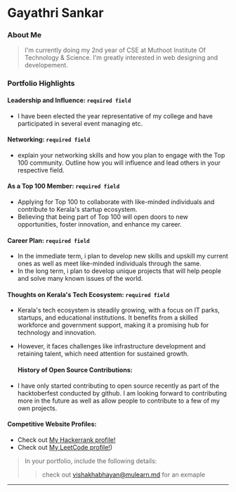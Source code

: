 # Gayathri Sankar 

### About Me

> I'm currently doing my 2nd year of CSE at Muthoot Institute Of Technology & Science. I'm greatly interested in web designing and developement.


### Portfolio Highlights

#### Leadership and Influence: `required field` 

- I have been elected the year representative of my college and have participated in several event managing etc.

#### Networking: `required field` 

- explain your networking skills and how you plan to engage with the Top 100 community. Outline how you will influence and lead others in your respective field.

#### As a Top 100 Member: `required field` 

- Applying for Top 100 to collaborate with like-minded individuals and contribute to Kerala's startup ecosystem.
- Believing that being part of Top 100 will open doors to new opportunities, foster innovation, and enhance my career.

#### Career Plan: `required field` 

- In the immediate term, i plan to develop new skills and upskill my current ones as well as meet like-minded individuals through the same.
- In the long term, i plan to develop unique projects that will help people and solve many known issues of the world.

#### Thoughts on Kerala's Tech Ecosystem: `required field` 

- Kerala's tech ecosystem is steadily growing, with a focus on IT parks, startups, and educational institutions. It benefits from a skilled workforce and government support, making it a promising hub for technology and innovation.
- However, it faces challenges like infrastructure development and retaining talent, which need attention for sustained growth.

  #### History of Open Source Contributions:

- I have only started contributing to open source recently as part of the hacktoberfest conducted by github. I am looking forward to contributing more in the future as well as allow people to contribute to a few of my own projects.
  
#### Competitive Website Profiles:

- Check out [My Hackerrank profile!](https://www.hackerrank.com/gayathri_sankar5?hr_r=1)
- Check out [My LeetCode profile!](https://leetcode.com/user3082bN/))


> In your portfolio, include the following details:
>> check out [vishakhabhayan@mulearn.md](./profile/vishakhabhayan@mulearn.md) for an exmaple

---
